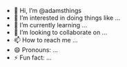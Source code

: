 - 👋 Hi, I’m @adamsthings
- 👀 I’m interested in doing things like ...
- 🌱 I’m currently learning ...
- 💞️ I’m looking to collaborate on ...
- 📫 How to reach me ...
- 😄 Pronouns: ...
- ⚡ Fun fact: ...
